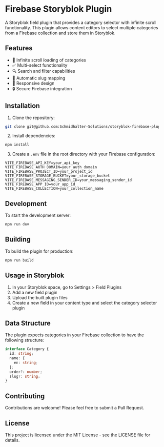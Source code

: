 # Firebase Storyblok Plugin

A Storyblok field plugin that provides a category selector with infinite scroll functionality. This plugin allows content editors to select multiple categories from a Firebase collection and store them in Storyblok.

## Features

- 🔄 Infinite scroll loading of categories
- ✅ Multi-select functionality
- 🔍 Search and filter capabilities
- 🎯 Automatic slug mapping
- 📱 Responsive design
- 🔒 Secure Firebase integration

## Installation

1. Clone the repository:
```bash
git clone git@github.com:Schmidhalter-Solutions/storyblok-firebase-plugin.git
```

2. Install dependencies:
```bash
npm install
```

3. Create a `.env` file in the root directory with your Firebase configuration:
```env
VITE_FIREBASE_API_KEY=your_api_key
VITE_FIREBASE_AUTH_DOMAIN=your_auth_domain
VITE_FIREBASE_PROJECT_ID=your_project_id
VITE_FIREBASE_STORAGE_BUCKET=your_storage_bucket
VITE_FIREBASE_MESSAGING_SENDER_ID=your_messaging_sender_id
VITE_FIREBASE_APP_ID=your_app_id
VITE_FIREBASE_COLLECTION=your_collection_name
```

## Development

To start the development server:

```bash
npm run dev
```

## Building

To build the plugin for production:

```bash
npm run build
```

## Usage in Storyblok

1. In your Storyblok space, go to Settings > Field Plugins
2. Add a new field plugin
3. Upload the built plugin files
4. Create a new field in your content type and select the category selector plugin

## Data Structure

The plugin expects categories in your Firebase collection to have the following structure:

```typescript
interface Category {
  id: string;
  name: {
    en: string;
  };
  order?: number;
  slug?: string;
}
```

## Contributing

Contributions are welcome! Please feel free to submit a Pull Request.

## License

This project is licensed under the MIT License - see the LICENSE file for details. 